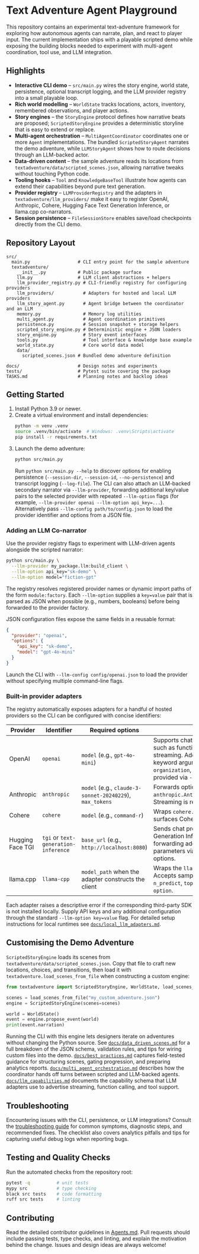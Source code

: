 # Text Adventure Agent Playground

This repository contains an experimental text-adventure framework for exploring
how autonomous agents can narrate, plan, and react to player input. The current
implementation ships with a playable scripted demo while exposing the building
blocks needed to experiment with multi-agent coordination, tool use, and LLM
integration.

## Highlights

- **Interactive CLI demo** – `src/main.py` wires the story engine, world state,
  persistence, optional transcript logging, and the LLM provider registry into a
  small playable loop.
- **Rich world modelling** – `WorldState` tracks locations, actors, inventory,
  remembered observations, and player actions.
- **Story engines** – the `StoryEngine` protocol defines how narrative beats
  are proposed; `ScriptedStoryEngine` provides a deterministic storyline that
  is easy to extend or replace.
- **Multi-agent orchestration** – `MultiAgentCoordinator` coordinates one or
  more `Agent` implementations. The bundled `ScriptedStoryAgent` narrates the
  demo adventure, while `LLMStoryAgent` shows how to route decisions through an
  LLM-backed actor.
- **Data-driven content** – the sample adventure reads its locations from
  `textadventure/data/scripted_scenes.json`, allowing narrative tweaks without
  touching Python code.
- **Tooling hooks** – `Tool` and `KnowledgeBaseTool` illustrate how agents can
  extend their capabilities beyond pure text generation.
- **Provider registry** – `LLMProviderRegistry` and the adapters in
  `textadventure/llm_providers/` make it easy to register OpenAI, Anthropic,
  Cohere, Hugging Face Text Generation Inference, or llama.cpp co-narrators.
- **Session persistence** – `FileSessionStore` enables save/load checkpoints
  directly from the CLI demo.

## Repository Layout

```
src/
  main.py                  # CLI entry point for the sample adventure
  textadventure/
    __init__.py            # Public package surface
    llm.py                 # LLM client abstractions + helpers
    llm_provider_registry.py # CLI-friendly registry for configuring providers
    llm_providers/           # Adapters for hosted and local LLM providers
    llm_story_agent.py       # Agent bridge between the coordinator and an LLM
    memory.py                # Memory log utilities
    multi_agent.py           # Agent coordination primitives
    persistence.py           # Session snapshot + storage helpers
    scripted_story_engine.py # Deterministic engine + JSON loaders
    story_engine.py          # Story event interfaces
    tools.py                 # Tool interface & knowledge base example
    world_state.py           # Core world data model
    data/
      scripted_scenes.json # Bundled demo adventure definition

docs/                      # Design notes and experiments
tests/                     # Pytest suite covering the package
TASKS.md                   # Planning notes and backlog ideas
```

## Getting Started

1. Install Python 3.9 or newer.
2. Create a virtual environment and install dependencies:
   ```bash
   python -m venv .venv
   source .venv/bin/activate  # Windows: .venv\Scripts\activate
   pip install -r requirements.txt
   ```
3. Launch the demo adventure:
   ```bash
   python src/main.py
   ```
   Run `python src/main.py --help` to discover options for enabling persistence
   (`--session-dir`, `--session-id`, `--no-persistence`) and transcript logging
   (`--log-file`). The CLI can also attach an LLM-backed secondary narrator via
   `--llm-provider`, forwarding additional key/value pairs to the selected
   provider with repeated `--llm-option` flags (for example,
   `--llm-provider openai --llm-option api_key=...`). Alternatively pass
   `--llm-config path/to/config.json` to load the provider identifier and
   options from a JSON file.

### Adding an LLM Co-narrator

Use the provider registry flags to experiment with LLM-driven agents alongside
the scripted narrator:

```bash
python src/main.py \
  --llm-provider my_package.llm:build_client \
  --llm-option api_key="sk-demo" \
  --llm-option model="fiction-gpt"
```

The registry resolves registered provider names or dynamic import paths of the
form `module:factory`. Each `--llm-option` supplies a `key=value` pair that is
parsed as JSON when possible (e.g., numbers, booleans) before being forwarded to
the provider factory.

JSON configuration files expose the same fields in a reusable format:

```json
{
  "provider": "openai",
  "options": {
    "api_key": "sk-demo",
    "model": "gpt-4o-mini"
  }
}
```

Launch the CLI with `--llm-config config/openai.json` to load the provider
without specifying multiple command-line flags.

### Built-in provider adapters

The registry automatically exposes adapters for a handful of hosted providers so
the CLI can be configured with concise identifiers:

| Provider | Identifier | Required options | Notes |
| --- | --- | --- | --- |
| OpenAI | `openai` | `model` (e.g., `gpt-4o-mini`) | Supports chat-completions features such as function calling and streaming. Additional `openai.OpenAI` keyword arguments (like `api_key`, `organization`, or `base_url`) can be provided via `--llm-option`. |
| Anthropic | `anthropic` | `model` (e.g., `claude-3-sonnet-20240229`), `max_tokens` | Forwards options to `anthropic.Anthropic.messages.create`. Streaming is reported as supported. |
| Cohere | `cohere` | `model` (e.g., `command-r`) | Wraps `cohere.Client.chat` and surfaces Cohere's usage metadata. |
| Hugging Face TGI | `tgi` or `text-generation-inference` | `base_url` (e.g., `http://localhost:8080`) | Sends chat prompts to a running Text Generation Inference server. Supports forwarding additional JSON parameters via `default_parameters.*` options. |
| llama.cpp | `llama-cpp` | `model_path` when the adapter constructs the client | Wraps the `llama-cpp-python` bindings. Accepts sampling options such as `n_predict`, `top_p`, etc., via `--llm-option`. |

Each adapter raises a descriptive error if the corresponding third-party SDK is
not installed locally. Supply API keys and any additional configuration through
the standard `--llm-option key=value` flag. For detailed setup instructions for
local runtimes see [`docs/local_llm_adapters.md`](docs/local_llm_adapters.md).

## Customising the Demo Adventure

`ScriptedStoryEngine` loads its scenes from
`textadventure/data/scripted_scenes.json`. Copy that file to craft new
locations, choices, and transitions, then load it with
`textadventure.load_scenes_from_file` when constructing a custom engine:

```python
from textadventure import ScriptedStoryEngine, WorldState, load_scenes_from_file

scenes = load_scenes_from_file("my_custom_adventure.json")
engine = ScriptedStoryEngine(scenes=scenes)

world = WorldState()
event = engine.propose_event(world)
print(event.narration)
```

Running the CLI with this engine lets designers iterate on adventures without
changing the Python source. See
[`docs/data_driven_scenes.md`](docs/data_driven_scenes.md) for a full breakdown
of the JSON schema, validation rules, and tips for wiring custom files into the
demo. [`docs/best_practices.md`](docs/best_practices.md) captures field-tested
guidance for structuring scenes, gating progression, and preparing analytics
reports. [`docs/multi_agent_orchestration.md`](docs/multi_agent_orchestration.md)
describes how the coordinator hands off turns between scripted and LLM-backed
agents. [`docs/llm_capabilities.md`](docs/llm_capabilities.md) documents the
capability schema that LLM adapters use to advertise streaming, function
calling, and tool support.

## Troubleshooting

Encountering issues with the CLI, persistence, or LLM integrations? Consult the
[troubleshooting guide](docs/troubleshooting.md) for common symptoms, diagnostic
steps, and recommended fixes. The checklist also covers analytics pitfalls and
tips for capturing useful debug logs when reporting bugs.

## Testing and Quality Checks

Run the automated checks from the repository root:

```bash
pytest -q          # unit tests
mypy src           # type checking
black src tests    # code formatting
ruff src tests     # linting
```

## Contributing

Read the detailed contributor guidelines in [Agents.md](Agents.md). Pull
requests should include passing tests, type checks, and linting, and explain the
motivation behind the change. Issues and design ideas are always welcome!
